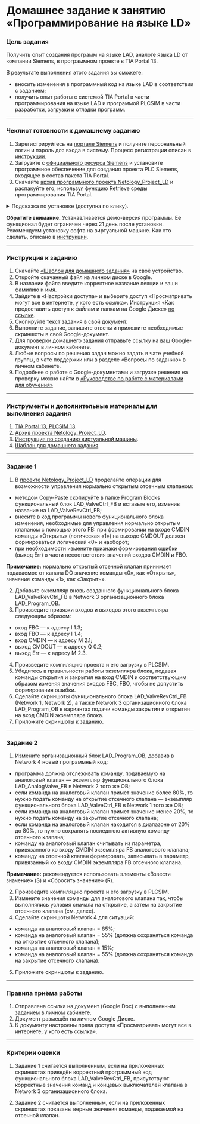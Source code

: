 # Домашнее задание к занятию «Программирование на языке LD»

### Цель задания

Получить опыт создания программ на языке LAD, аналоге языка LD от компании Siemens, в программном проекте в TIA Portal 13.

В результате выполнения этого задания вы сможете:

- вносить изменения в программный код на языке LAD в соответствии с заданием;
- получить опыт работы с системой TIA Portal в части программирования на языке LAD и программой PLCSIM в части разработки, загрузки и отладки программ.

------

### Чеклист готовности к домашнему заданию

1. Зарегистрируйтесь на [портале Siemens](https://mall.industry.siemens.com/goos/WelcomePage.aspx?regionUrl=/ru&language=ru) и получите персональный логин и пароль для входа в систему. Процесс регистрации описан в [инструкции](https://u.netology.ru/backend/uploads/lms/content_assets/file/338/%D0%98%D0%BD%D1%81%D1%82%D1%80%D1%83%D0%BA%D1%86%D0%B8%D1%8F_%D0%BF%D0%BE_%D1%80%D0%B5%D0%B3%D0%B8%D1%81%D1%82%D1%80%D0%B0%D1%86%D0%B8%D0%B8_%D0%BD%D0%B0_%D0%BF%D0%BE%D1%80%D1%82%D0%B0%D0%BB%D0%B5_Siemens.pptx).
2. Загрузите с [официального ресурса Siemens](https://support.industry.siemens.com/cs/document/78793685/simatic-step-7-(tia-portal)-v13-trial-download?dti=0&lc=en-DE) и установите программное обеспечение для создания проекта PLC Siemens, входящее в состав пакета TIA Portal. 
3. Скачайте [архив программного проекта Netology_Project_LD](https://u.netology.ru/backend/uploads/lms/content_assets/file/4371/Netology_Project_LD.zap13) и распакуйте его, используя функцию Retrieve среды программирования TIA Portal.

<details>
  <summary> Подсказка по установке (доступна по клику). </summary>
  
  
1. Скачайте все файлы по [ссылке](https://support.industry.siemens.com/cs/document/109745155/simatic-step-7-including-plcsim-v13-sp2-trial-download?dti=0&lc=en-DE) в две отдельные папки:
  
  - STEP 7 Professional V13 SP2 (DVD 1, DVD 2, SHA-256 checksum).
 
  ![image](https://github.com/netology-code/phd-homeworks/blob/main/6.6/Step7_1.png)
 
  - SIMATIC STEP 7 PLCSIM V13 SP2 for STEP 7 Basic and STEP 7 Professional, включая SHA-256 checksum.
   
    ![image](https://github.com/netology-code/phd-homeworks/blob/main/6.6/Step7_2.png)

2. Запустите установочный файл SIMATIC_STEP_7_Professional_V13_SP2_Upd4.exe, пройдите стандартную процедуру установки.
3. Запустите установочный файл SIMATIC_S7_PLCSIM_V13_SP2.exe, пройдите стандартную процедуру установки.

   **Подсказка по распаковке архиватором WinRAR:**

Если скачанный дистрибутив TIA Portal содержит некоторые файлы с расширением 001, это вызовет проблему при распаковке данных.

Это происходит, потому что некоторые версии архиватора WinRAR, установленные на ПК, ассоциируют файлы с именем 001, как файлы с расширением .rar.

Для решения проблемы можно убрать ассоциацию:

1. Найдите архиватор WinRAR, имеющий окончание 001.
2. Откройте его двойным кликом, далее выбирайте Установка ⇒ Интеграция.
3. В окне слева будет перечень форматов, которые по умолчанию ассоциируются с WinRAR.
4. Уберите галочку с формата 001, нажмите ОК и перезагрузите ПК.

Скрин с действиями дан ниже:
 ![image](https://github.com/netology-code/scada-4-homeworks/blob/scada-7/WinRAR.png)

-----
  
</details>
  
**Обратите внимание.** Устанавливается демо-версия программы. Её функционал будет ограничен через 21 день после установки. Рекомендуем установку софта на виртуальной машине. Как это сделать, описано в [инструкции](https://u.netology.ru/backend/uploads/lms/content_assets/file/339/%D0%98%D0%BD%D1%81%D1%82%D1%80%D1%83%D0%BA%D1%86%D0%B8%D1%8F_%D0%BF%D0%BE_%D1%81%D0%BE%D0%B7%D0%B4%D0%B0%D0%BD%D0%B8%D1%8E_%D0%B2%D0%B8%D1%80%D1%82%D1%83%D0%B0%D0%BB%D1%8C%D0%BD%D0%BE%D0%B9_%D0%BC%D0%B0%D1%88%D0%B8%D0%BD%D1%8B_%D0%B8_%D0%BE%D1%82%D0%BA%D0%B0%D1%82%D1%83.pptx).


------

### Инструкция к заданию

1. Скачайте [«Шаблон для домашнего задания»](https://u.netology.ru/backend/uploads/lms/content_assets/file/4372/%D0%A8%D0%B0%D0%B1%D0%BB%D0%BE%D0%BD_%D0%B4%D0%BB%D1%8F_%D0%B4%D0%BE%D0%BC%D0%B0%D1%88%D0%BD%D0%B5%D0%B3%D0%BE_%D0%B7%D0%B0%D0%B4%D0%B0%D0%BD%D0%B8%D1%8F__%D0%9F%D1%80%D0%BE%D0%B3%D1%80%D0%B0%D0%BC%D0%BC%D0%B8%D1%80%D0%BE%D0%B2%D0%B0%D0%BD%D0%B8%D0%B5_%D0%BD%D0%B0_%D1%8F%D0%B7%D1%8B%D0%BA%D0%B5_LD__-_%D0%A4%D0%B0%D0%BC%D0%B8%D0%BB%D0%B8%D1%8F_%D0%98%D0%BC%D1%8F__%D0%A1%D0%94%D0%95%D0%9B%D0%90%D0%99%D0%A2%D0%95_%D0%9A%D0%9E%D0%9F%D0%98%D0%AE_.docx) на своё устройство.
2. Откройте скачанный файл на личном диске в Google.
3. В названии файла введите корректное название лекции и ваши фамилию и имя.
4. Зайдите в «Настройки доступа» и выберите доступ «Просматривать могут все в интернете, у кого есть ссылка». Инструкция «Как предоставить доступ к файлам и папкам на Google Диске» [по ссылке](https://support.google.com/docs/answer/2494822?hl=ru&co=GENIE.Platform%3DDesktop).
5. Скопируйте текст задания в свой документ.
6. Выполните задание, запишите ответы и приложите необходимые скриншоты в свой Google-документ.
7. Для проверки домашнего задания отправьте ссылку на ваш Google-документ в личном кабинете.
8. Любые вопросы по решению задач можно задать в чате учебной группы, в чате поддержки или в разделе «Вопросы по заданию» в личном кабинете.
9. Подробнее о работе с Google-документами и загрузке решения на проверку можно найти в [«Руководстве по работе с материалами для обучения»](https://l.netology.ru/instruktsiya-po-materialami-dlya-obucheniya)


------

### Инструменты и дополнительные материалы для выполнения задания

1. [TIA Portal 13, PLCSIM 13](https://support.industry.siemens.com/cs/document/109745155/simatic-step-7-including-plcsim-v13-sp2-trial-download?dti=0&lc=en-WW).
2. [Архив проекта Netology_Project_LD](https://u.netology.ru/backend/uploads/lms/content_assets/file/4371/Netology_Project_LD.zap13).
3. [Инструкция по созданию виртуальной машины](https://u.netology.ru/backend/uploads/lms/content_assets/file/339/%D0%98%D0%BD%D1%81%D1%82%D1%80%D1%83%D0%BA%D1%86%D0%B8%D1%8F_%D0%BF%D0%BE_%D1%81%D0%BE%D0%B7%D0%B4%D0%B0%D0%BD%D0%B8%D1%8E_%D0%B2%D0%B8%D1%80%D1%82%D1%83%D0%B0%D0%BB%D1%8C%D0%BD%D0%BE%D0%B9_%D0%BC%D0%B0%D1%88%D0%B8%D0%BD%D1%8B_%D0%B8_%D0%BE%D1%82%D0%BA%D0%B0%D1%82%D1%83.pptx).
4. [Шаблон для домашнего задания](https://u.netology.ru/backend/uploads/lms/content_assets/file/4372/%D0%A8%D0%B0%D0%B1%D0%BB%D0%BE%D0%BD_%D0%B4%D0%BB%D1%8F_%D0%B4%D0%BE%D0%BC%D0%B0%D1%88%D0%BD%D0%B5%D0%B3%D0%BE_%D0%B7%D0%B0%D0%B4%D0%B0%D0%BD%D0%B8%D1%8F__%D0%9F%D1%80%D0%BE%D0%B3%D1%80%D0%B0%D0%BC%D0%BC%D0%B8%D1%80%D0%BE%D0%B2%D0%B0%D0%BD%D0%B8%D0%B5_%D0%BD%D0%B0_%D1%8F%D0%B7%D1%8B%D0%BA%D0%B5_LD__-_%D0%A4%D0%B0%D0%BC%D0%B8%D0%BB%D0%B8%D1%8F_%D0%98%D0%BC%D1%8F__%D0%A1%D0%94%D0%95%D0%9B%D0%90%D0%99%D0%A2%D0%95_%D0%9A%D0%9E%D0%9F%D0%98%D0%AE_.docx).

------

### Задание 1

1. В [проекте Netology_Project_LD](https://u.netology.ru/backend/uploads/lms/content_assets/file/4371/Netology_Project_LD.zap13) проделайте операции для возможности управления нормально открытым отсечным клапаном:
  - методом Copy-Paste скопируйте в папке Program Blocks функциональный блок LAD_ValveCtrl_FB и вставьте его, изменив название на LAD_ValveRevCtrl_FB;
  - внесите в код программы нового функционального блока изменения, необходимые для управления нормально открытым клапаном с помощью этого FB: при формировании на входе CMDIN команды «Открыть» (логическая «1») на выходе CMDOUT должен формироваться логический «0» и наоборот;
  - при необходимости измените признаки формирования ошибки (выход Err) в части несоответствия значений входов CMDIN и FBO.

  **Примечание:** нормально открытый отсечной клапан принимает подаваемое от канала DO значение команды «0», как «Открыть», значение команды «1», как «Закрыть».

2. Добавьте экземпляр вновь созданного функционального блока LAD_ValveRevCtrl_FB в Network 3 организационного блока LAD_Program_OB.
3. Произведите привязки входов и выходов этого экземпляра следующим образом:
  - вход FBC — к адресу I 1.3;
  - вход FBO — к адресу I 1.4;
  - вход CMDIN — к адресу M 2.1;
  - выход CMDOUT — к адресу Q 0.2;
  - выход Err — к адресу M 2.3.

4. Произведите компиляцию проекта и его загрузку в PLCSIM.
5. Убедитесь в правильности работы экземпляра блока, подавая команды открытия и закрытия на вход CMDIN и соответствующим образом изменяя значения входов FBC, FBO, чтобы не допустить формирования ошибки.
6. Сделайте скриншоты функционального блока LAD_ValveRevCtrl_FB (Network 1, Network 2), а также Network 3 организационного блока LAD_Program_OB в вариантах подачи команды закрытия и открытия на вход CMDIN экземпляра блока.
7. Приложите скриншоты к заданию.

------

### Задание 2

1. Измените организационный блок LAD_Program_OB, добавив в Network 4 новый программный код:

  - программа должна отслеживать команду, подаваемую на аналоговый клапан — экземпляр функционального блока LAD_AnalogValve_FB в Network 2 того же OB;
  - если команда на аналоговый клапан примет значение более 80%, то нужно подать команду на открытие отсечного клапана — экземпляр функционального блока LAD_ValveCtrl_FB в Network 1 того же OB;
  - если команда на аналоговый клапан примет значение менее 20%, то нужно подать команду на закрытие отсечного клапана;
  - если команда на аналоговый клапан находится в диапазоне от 20% до 80%, то нужно сохранять последнюю активную команду отсечного клапана;
  - команду на аналоговый клапан считывать из параметра, привязанного ко входу CMDIN экземпляра FB аналогового клапана;
  - команду на отсечной клапан формировать, записывать в параметр, привязанный ко входу CMDIN экземпляра FB отсечного клапана.

  **Примечание:** рекомендуется использовать элементы «Взвести значение» (S) и «Сбросить значение» (R).

2. Произведите компиляцию проекта и его загрузку в PLCSIM.
3. Измените значения команды для аналогового клапана так, чтобы выполнялись условия сначала на открытие, а затем на закрытие отсечного клапана (см. далее).
4. Сделайте скриншоты Network 4 для ситуаций:
  - команда на аналоговый клапан = 85%;
  - команда на аналоговый клапан = 55% (должна сохраняться команда на открытие отсечного клапана);
  - команда на аналоговый клапан = 15%;
  - команда на аналоговый клапан = 55% (должна сохраняться команда на закрытие отсечного клапана).

5. Приложите скриншоты к заданию.

------

### Правила приёма работы

1. Отправлена ссылка на документ (Google Doc) с выполненным заданием в личном кабинете.
2. Документ размещён на личном Google Диске.
3. К документу настроены права доступа «Просматривать могут все в интернете, у кого есть ссылка».

------

### Критерии оценки

1. Задание 1 считается выполненным, если на приложенных скриншотах приведён корректный программный код функционального блока LAD_ValveRevCtrl_FB, присутствуют корректные значения команд и концевых выключателей клапана в Network 3 организационного блока.

2. Задание 2 считается выполненным, если на приложенных скриншотах показаны верные значения команды, подаваемой на отсечной клапан.
